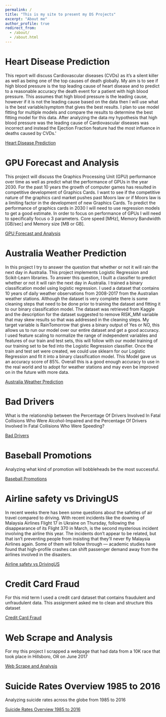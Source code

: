 ```yaml
---
permalink: /
title: "This is my site to present my DS Projects"
excerpt: "About me"
author_profile: true
redirect_from: 
  - /about/
  - /about.html
---
```




Heart Disease Prediction
======
This report will discuss Cardiovascular diseases (CVDs) as it’s a silent killer as well as being one of the top causes of death globally. My aim is to see if high blood pressure is the top leading cause of heart disease and to predict to a reasonable accuracy the death event for a patient with high blood pressure. This assumes that high blood pressure is the leading cause, however if it is not the leading cause based on the data then I will use what is the best variable/symptom that gives the best results. I plan to use model fitting for multiple models and compare the results to determine the best fitting model for this data. After analyzing the data my hypothesis that high blood pressure was the leading cause of Cardiovascular diseases was incorrect and instead the Ejection Fraction feature had the most influence in deaths caused by CVDs.'

[Heart Disease Prediction](https://github.com/TylerYinAnderson/Heart-Failure-Predictions)

GPU Forecast and Analysis
======
This project will discuss the Graphics Processing Unit (GPU) performance over time as well as predict what the performance of GPUs in the year 2030. For the past 10 years the growth of computer games has resulted in competitive development of Graphics Cards. I want to see if the competitive nature of the graphics card market pushes past Moors law or if Moors law is a limiting factor in the development of new Graphics Cards. To predict the performance of graphics cards in 2030 I will need to use regression models to get a good estimate. In order to focus on performance of GPUs I will need to specifically focus o 3 parameters. Core speed [MHz], Memory Bandwidth [GB/sec] and Memory size [MB or GB]. 

[GPU Forecast and Analysis](https://github.com/TylerYinAnderson/GPU-Forecast-and-Analysis) 

Australia Weather Prediction
======
In this project I try to answer the question that whether or not it will rain the next day in Australia. This project implements Logistic Regression and Scikit-Learn libraries. To answer this question, I built a classifier to predict whether or not it will rain the next day in Australia. I trained a binary classification model using logistic regression. I used a dataset that contains 10 years of daily weather observations from 2008-2017 from the Australian weather stations. Although the dataset is very complete there is some cleaning steps that need to be done prior to training the dataset and fitting it to our binary classification model. The dataset was retrieved from Kaggle and the description for the dataset suggested to remove RISK_MM variable that may skew results so that was addressed in the cleaning steps. My target variable is RainTomorrow that gives a binary output of Yes or NO, this allows us to run our model over our entire dataset and get a good accuracy. I used feature scaling to normalize the range of independent variables and features of our train and test sets, this will follow with our model training of our training set to be fed into the Logistic Regression classifier. Once the train and test set were created, we could use sklearn for our Logistic Regression and fit it into a binary classification model. This Model gave us an accuracy score of 85%. Overall this is a good enough accuracy to use in the real world and to adopt for weather stations and may even be improved on in the future with more data. 
 
[Australia Weather Prediction](https://github.com/TylerYinAnderson/Australia-Weather-Prediction) 

Bad Drivers
======
What is the relationship between the Percentage Of Drivers Involved In Fatal Collisions Who Were Alcohol-Impaired and the Percentage Of Drivers Involved In Fatal Collisions Who Were Speeding?

[Bad Drivers](https://github.com/TylerYinAnderson/Bad-Drivers) 

Baseball Promotions
======
Analyzing what kind of promotion will bobbleheads be the most successful.

[Baseball Promotions](https://github.com/TylerYinAnderson/Baseball-Promotions) 

Airline safety vs DrivingUS
======
In recent weeks there has been some questions about the safeties of air travel compared to driving. With recent incidents like the downing of Malaysia Airlines Flight 17 in Ukraine on Thursday, following the disappearance of its Flight 370 in March, is the second mysterious incident involving the airline this year. The incidents don’t appear to be related, but that isn’t preventing people from insisting that they’ll never fly Malaysia Airlines again. Some of them will follow through — academic studies have found that high-profile crashes can shift passenger demand away from the airlines involved in the disasters.

[Airline safety vs DrivingUS](https://github.com/TylerYinAnderson/Airline-safety-vs-DrivingUS) 

Credit Card Fraud
======
For this mid term I used a credit card dataset that contains fraudulent and unfraudulent data. This assignment asked me to clean and structure this dataset

[Credit Card Fraud](https://github.com/TylerYinAnderson/Credit-Card-Fraud) 

Web Scrape and Analysis
======
For my this project I scrapped a webpage that had data from a 10K race that took place in Hillsboro, OR on June 2017

[Web Scrape and Analysis](https://github.com/TylerYinAnderson/Web-Scrape-and-Analysis) 

Suicide Rates Overview 1985 to 2016
======
Analyzing suicide rates across the globe from 1985 to 2016

[Suicide Rates Overview 1985 to 2016](https://github.com/TylerYinAnderson/suicide-rates-overview-1985-to-2016) 
